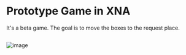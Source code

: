 # Prototype Game in XNA

It's a beta game. The goal is to move the boxes to the request place.

##
![image](https://user-images.githubusercontent.com/17789355/28540486-de51adb8-70b5-11e7-974b-ddbb55c8db53.png)

###
